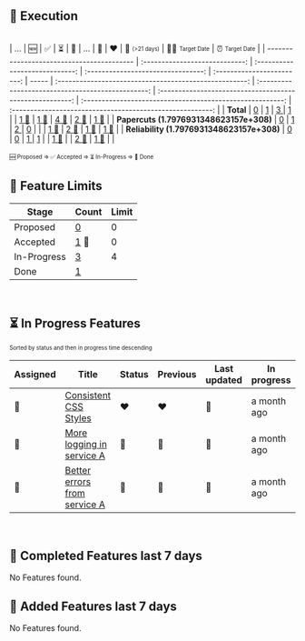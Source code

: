 &nbsp;  
## :rocket: Execution  
&nbsp;  
| ...                                       |             :new:              |       :white_check_mark:       |      :hourglass_flowing_sand:      |      :checkered_flag:      | ...   |                     :yellow_heart:                     |                      :heart:                      |       :calendar: <sub><sup>(>21 days)</sup></sub>        |     :man_shrugging: <sub><sup>Target Date</sup></sub>     |      :alarm_clock: <sub><sup>Target Date</sup></sub>      |
| ----------------------------------------- | :----------------------------: | :----------------------------: | :--------------------------------: | :------------------------: | ----- | :----------------------------------------------------: | :-----------------------------------------------: | :------------------------------------------------------: | :-------------------------------------------------------: | :-------------------------------------------------------: |
| **Total**                                 |    [0](./Total-proposed.md)    |    [1](./Total-accepted.md)    |    [3 ](./Total-in-progress.md)    |    [1](./Total-done.md)    |       |    [1 :triangular_flag_on_post:](./Total-yellow.md)    |   [1 :triangular_flag_on_post:](./Total-red.md)   |    [4 :triangular_flag_on_post:](./Total-duration.md)    |    [2 :triangular_flag_on_post:](./Total-no-target.md)    |   [1 :triangular_flag_on_post:](./Total-past-target.md)   |
| **Papercuts (1.7976931348623157e+308)**   |  [0](./Papercuts-proposed.md)  |  [1](./Papercuts-accepted.md)  |  [2 ](./Papercuts-in-progress.md)  |  [0](./Papercuts-done.md)  |       |               [](./Papercuts-yellow.md)                | [1 :triangular_flag_on_post:](./Papercuts-red.md) |  [2 :triangular_flag_on_post:](./Papercuts-duration.md)  |  [1 :triangular_flag_on_post:](./Papercuts-no-target.md)  | [1 :triangular_flag_on_post:](./Papercuts-past-target.md) |
| **Reliability (1.7976931348623157e+308)** | [0](./Reliability-proposed.md) | [0](./Reliability-accepted.md) | [1 ](./Reliability-in-progress.md) | [1](./Reliability-done.md) |       | [1 :triangular_flag_on_post:](./Reliability-yellow.md) |             [](./Reliability-red.md)              | [2 :triangular_flag_on_post:](./Reliability-duration.md) | [1 :triangular_flag_on_post:](./Reliability-no-target.md) |             [](./Reliability-past-target.md)              |

<sub><sup>:new: Proposed => :white_check_mark: Accepted => :hourglass_flowing_sand: In-Progress => :checkered_flag: Done</sup></sub>
&nbsp;  &nbsp;  
## :ship: Feature Limits  
| Stage       | Count                                                        | Limit |
| ----------- | ------------------------------------------------------------ | ----- |
| Proposed    | [0](./limits-Feature-Proposed.md)                            | 0     |
| Accepted    | [1](./limits-Feature-Accepted.md)  :triangular_flag_on_post: | 0     |
| In-Progress | [3](./limits-Feature-In-Progress.md)                         | 4     |
| Done        | [1](./limits-Feature-Done.md)                                |       |
&nbsp;  
## :hourglass_flowing_sand: In Progress Features  
<sub><sup>Sorted by status and then in progress time descending</sup></sub>  
  
| Assigned                  | Title                                                                                       | Status         | Previous       | Last updated               | In progress |
| ------------------------- | ------------------------------------------------------------------------------------------- | -------------- | -------------- | -------------------------- | ----------- |
| :triangular_flag_on_post: | [Consistent CSS Styles](https://github.com/bryanmacfarlane/sample-reports/issues/17)        | :heart:        | :heart:        |  :triangular_flag_on_post: | a month ago |
| :triangular_flag_on_post: | [More logging in service A](https://github.com/bryanmacfarlane/sample-reports/issues/18)    | :yellow_heart: | :yellow_heart: |  :triangular_flag_on_post: | a month ago |
| :triangular_flag_on_post: | [Better errors from service A](https://github.com/bryanmacfarlane/sample-reports/issues/15) | :green_heart:  | :green_heart:  |  :triangular_flag_on_post: | a month ago |

  &nbsp;  
## :checkered_flag: Completed Features last 7 days  
  
No Features found.
  &nbsp;  
## :wave: Added Features last 7 days  
  
No Features found.
  